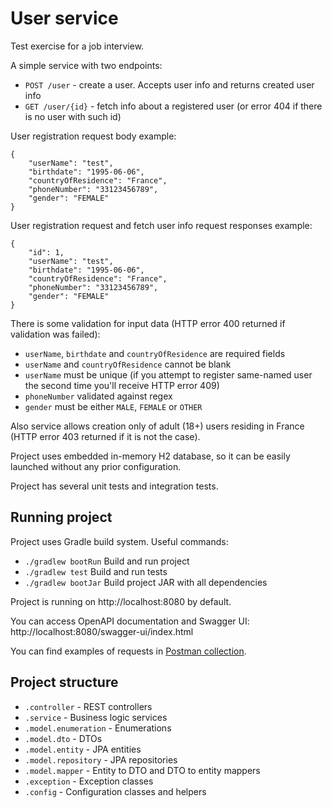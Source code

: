 # User service

Test exercise for a job interview.

A simple service with two endpoints:

- `POST /user` - create a user. Accepts user info and returns created user info
- `GET /user/{id}` - fetch info about a registered user (or error 404 if there is no user with such id)

User registration request body example:

    {
        "userName": "test",
        "birthdate": "1995-06-06",
        "countryOfResidence": "France",
        "phoneNumber": "33123456789",
        "gender": "FEMALE"
    }

User registration request and fetch user info request responses example:

    {
        "id": 1,
        "userName": "test",
        "birthdate": "1995-06-06",
        "countryOfResidence": "France",
        "phoneNumber": "33123456789",
        "gender": "FEMALE"
    }

There is some validation for input data (HTTP error 400 returned if validation was failed):

- `userName`, `birthdate` and `countryOfResidence` are required fields
- `userName` and `countryOfResidence` cannot be blank
- `userName` must be unique (if you attempt to register same-named user the second time you'll receive HTTP error 409)
- `phoneNumber` validated against regex
- `gender` must be either `MALE`, `FEMALE` or `OTHER`

Also service allows creation only of adult (18+) users residing in France
(HTTP error 403 returned if it is not the case).

Project uses embedded in-memory H2 database, so it can be easily launched without any prior configuration.

Project has several unit tests and integration tests.

## Running project

Project uses Gradle build system. Useful commands:

- `./gradlew bootRun` Build and run project
- `./gradlew test` Build and run tests
- `./gradlew bootJar` Build project JAR with all dependencies

Project is running on http://localhost:8080 by default.

You can access OpenAPI documentation and Swagger UI: http://localhost:8080/swagger-ui/index.html

You can find examples of requests in [Postman collection](user_service.postman_collection.json).

## Project structure

- `.controller` - REST controllers
- `.service` - Business logic services
- `.model.enumeration` - Enumerations
- `.model.dto` - DTOs
- `.model.entity` - JPA entities
- `.model.repository` - JPA repositories
- `.model.mapper` - Entity to DTO and DTO to entity mappers
- `.exception` - Exception classes
- `.config` - Configuration classes and helpers
